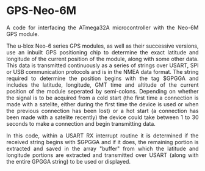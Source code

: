# GPS-Neo-6M

<p align="justify">A code for interfacing the ATmega32A microcontroller with the Neo-6M GPS module.</p>

<p align="justify">The u-blox Neo-6 series GPS modules, as well as their successive versions, use an inbuilt GPS positioning chip to determine the exact latitude and longitude of 
the current position of the module, along with some other data. This data is transmitted continuously as a series of strings over USART, SPI or USB communication protocols and is in the NMEA data format. The string required to determine the position begins with the tag $GPGGA and includes the latitude, longitude, GMT time and altitude of the current position of the module seperated by semi-colons. Depending on whether the signal is to be acquired from a cold start (the first time a connection is made with a satelite, either during the first time the device is used or when the previous connection has been lost) or a hot start (a connection has been made with a satelite recently) the device could take between 1 to 30 seconds to make a connection and begin transmitting data.</p>

<p align="justify">In this code, within a USART RX interrupt routine it is determined if the received string begins with $GPGGA and if it does, the remaining portion is extracted and saved in the array "buffer" from which the latitude and longitude portions are extracted and transmitted over USART (along with the entire GPGGA string) to be used or displayed.</p>
